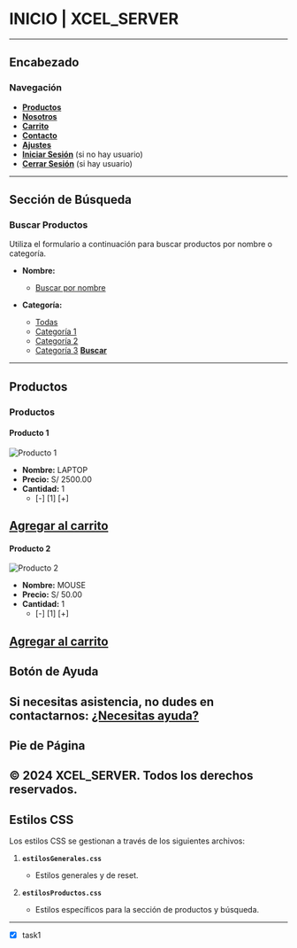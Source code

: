 # INICIO | XCEL_SERVER
---
## **Encabezado**
### Navegación
- **[Productos](#productos)**
- **[Nosotros](#nosotros)**
- **[Carrito](#carrito)**
- **[Contacto](#contacto)**
- **[Ajustes](#ajustes)**
- **[Iniciar Sesión](#iniciar-sesion)** (si no hay usuario)
- **[Cerrar Sesión](#cerrar-sesion)** (si hay usuario)
---
## **Sección de Búsqueda**
### Buscar Productos
Utiliza el formulario a continuación para buscar productos por nombre o categoría.
- **Nombre:**
  - [Buscar por nombre](#)
  
- **Categoría:**
  - [Todas](#)
  - [Categoría 1](#)
  - [Categoría 2](#)
  - [Categoría 3](#)
[**Buscar**](#)
---
## **Productos**
### Productos
#### Producto 1
![Producto 1](https://m.media-amazon.com/images/I/717njqTYEJL._AC_UF894,1000_QL80_.jpg )
- **Nombre:** LAPTOP
- **Precio:** S/ 2500.00
- **Cantidad:** 1
  - [-] [1] [+]
  
[**Agregar al carrito**](#)
---
#### Producto 2
![Producto 2](https://m.media-amazon.com/images/I/61M9TBM9HaL._AC_SL1500_.jpg)
- **Nombre:** MOUSE
- **Precio:** S/ 50.00
- **Cantidad:** 1
  - [-] [1] [+]
  
[**Agregar al carrito**](#)
---
## **Botón de Ayuda**
Si necesitas asistencia, no dudes en contactarnos:
[**¿Necesitas ayuda?**](contacto.jsp)
---
## **Pie de Página**
© 2024 XCEL_SERVER. Todos los derechos reservados.
---
## **Estilos CSS**
Los estilos CSS se gestionan a través de los siguientes archivos:
1. **`estilosGenerales.css`**
   - Estilos generales y de reset.
   
2. **`estilosProductos.css`**
   - Estilos específicos para la sección de productos y búsqueda.
---
* [x] task1
